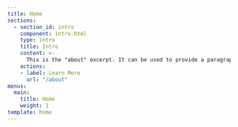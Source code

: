 ```yaml
---
title: Home
sections:
  - section_id: intro
    component: intro.html
    type: intro
    title: Intro
    content: >-
      This is the "about" excerpt. It can be used to provide a paragraph about yourself that people can read on the homepage to get a sense of who you are. There also exists a dedicated about page where you can write more about yourself for those who are interested.
    actions:
    - label: Learn More
      url: "/about"
menus:
  main:
    title: Home
    weight: 1
template: home
---
```

